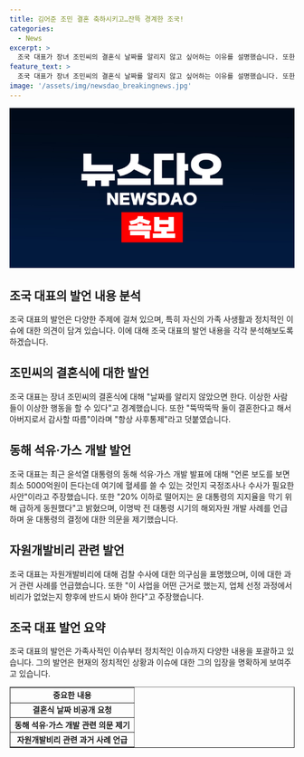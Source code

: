 ```yaml
---
title: 김어준 조민 결혼 축하시키고…잔뜩 경계한 조국!
categories:
  - News
excerpt: >
  조국 대표가 장녀 조민씨의 결혼식 날짜를 알리지 않고 싶어하는 이유를 설명했습니다. 또한, 윤석열 대통령의 동해 석유·가스 개발 관련 발언에 대해 의심을 제기하며 국정조사나 수사가 필요하다고 주장했습니다. 또한, 이명박 정부 시절의 자원개발 비리와 윤석열의 관련 경험에 대한 의견을 밝혔습니다. 이에 대한 근거와 업체 선정과정에서의 비리 여부를 확인해야 한다는 입장을 강조했습니다.
feature_text: >
  조국 대표가 장녀 조민씨의 결혼식 날짜를 알리지 않고 싶어하는 이유를 설명했습니다. 또한, 윤석열 대통령의 동해 석유·가스 개발 관련 발언에 대해 의심을 제기하며 국정조사나 수사가 필요하다고 주장했습니다. 또한, 이명박 정부 시절의 자원개발 비리와 윤석열의 관련 경험에 대한 의견을 밝혔습니다. 이에 대한 근거와 업체 선정과정에서의 비리 여부를 확인해야 한다는 입장을 강조했습니다.
image: '/assets/img/newsdao_breakingnews.jpg'
---
```


<p><img src="/assets/img/newsdao_breakingnews.jpg" alt="firstkoreanews 속보" /></p>

<h2 data-ke-size="size26">조국 대표의 발언 내용 분석</h2>

<p data-ke-size="size16">조국 대표의 발언은 다양한 주제에 걸쳐 있으며, 특히 자신의 가족 사생활과 정치적인 이슈에 대한 의견이 담겨 있습니다. 이에 대해 조국 대표의 발언 내용을 각각 분석해보도록 하겠습니다.</p>

<h2 data-ke-size="size26">조민씨의 결혼식에 대한 발언</h2>

<p data-ke-size="size16">조국 대표는 장녀 조민씨의 결혼식에 대해 "날짜를 알리지 않았으면 한다. 이상한 사람들이 이상한 행동을 할 수 있다"고 경계했습니다. 또한 "뚝딱뚝딱 둘이 결혼한다고 해서 아버지로서 감사할 따름"이라며 "항상 사후통제"라고 덧붙였습니다.</p>

<h2 data-ke-size="size26">동해 석유·가스 개발 발언</h2>

<p data-ke-size="size16">조국 대표는 최근 윤석열 대통령의 동해 석유·가스 개발 발표에 대해 "언론 보도를 보면 최소 5000억원이 든다는데 여기에 혈세를 쓸 수 있는 것인지 국정조사나 수사가 필요한 사안"이라고 주장했습니다. 또한 "20% 이하로 떨어지는 윤 대통령의 지지율을 막기 위해 급하게 동원했다"고 밝혔으며, 이명박 전 대통령 시기의 해외자원 개발 사례를 언급하며 윤 대통령의 결정에 대한 의문을 제기했습니다.</p>

<h2 data-ke-size="size26">자원개발비리 관련 발언</h2>

<p data-ke-size="size16">조국 대표는 자원개발비리에 대해 검찰 수사에 대한 의구심을 표명했으며, 이에 대한 과거 관련 사례를 언급했습니다. 또한 "이 사업을 어떤 근거로 했는지, 업체 선정 과정에서 비리가 없었는지 향후에 반드시 봐야 한다"고 주장했습니다.</p>

<h2 data-ke-size="size26">조국 대표 발언 요약</h2>

<p data-ke-size="size16">조국 대표의 발언은 가족사적인 이슈부터 정치적인 이슈까지 다양한 내용을 포괄하고 있습니다. 그의 발언은 현재의 정치적인 상황과 이슈에 대한 그의 입장을 명확하게 보여주고 있습니다.</p>

<table style="width: 100%;" border="1">
<tbody>
<tr>
<td style="text-align: center; height: 17px;"><b>중요한 내용</b></td>
</tr>
<tr>
<td style="text-align: center; height: 17px;"><b>결혼식 날짜 비공개 요청</b></td>
</tr>
<tr>
<td style="text-align: center; height: 17px;"><b>동해 석유·가스 개발 관련 의문 제기</b></td>
</tr>
<tr>
<td style="text-align: center; height: 17px;"><b>자원개발비리 관련 과거 사례 언급</b></td>
</tr>
</tbody>
</table>

<p data-ke-size="size16">&nbsp;</p>

